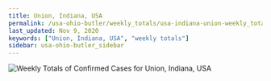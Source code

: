 ```yaml
---
title: Union, Indiana, USA
permalink: /usa-ohio-butler/weekly_totals/usa-indiana-union-weekly_totals.html
last_updated: Nov 9, 2020
keywords: ["Union, Indiana, USA", "weekly totals"]
sidebar: usa-ohio-butler_sidebar
---
```


![Weekly Totals of Confirmed Cases for Union, Indiana, USA](/covid_tracker/images/graphs/usa-indiana-union-weekly_totals_graph.png)
